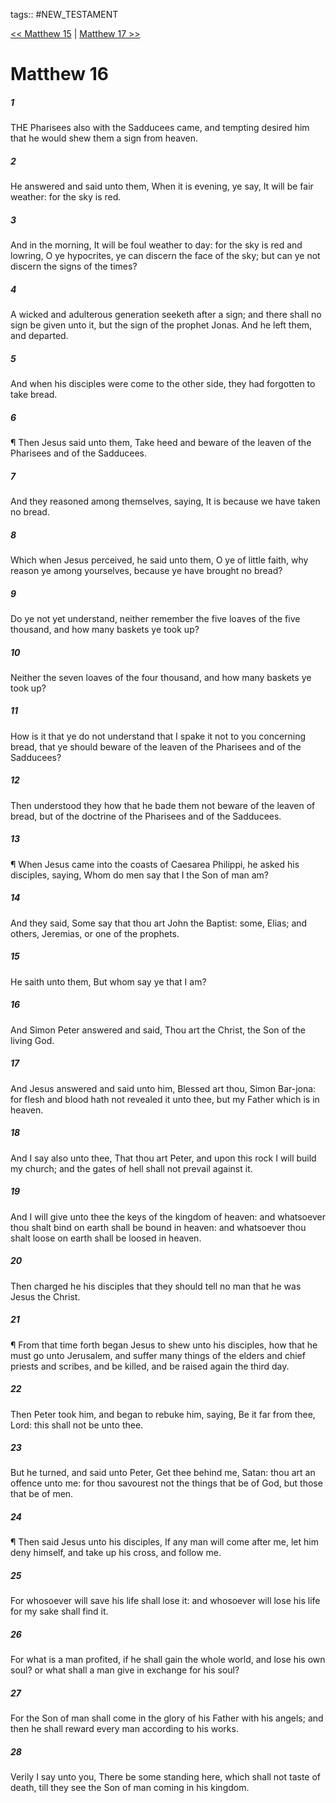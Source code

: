 tags:: #NEW_TESTAMENT

[<< Matthew 15](NEW_TESTAMENT/01_Matthew/Matthew_15.md) | [Matthew 17 >>](NEW_TESTAMENT/01_Matthew/Matthew_17.md)

# Matthew 16

##### 1

THE Pharisees also with the Sadducees came, and tempting desired him that he would shew them a sign from heaven.

##### 2

He answered and said unto them, When it is evening, ye say, It will be fair weather: for the sky is red.

##### 3

And in the morning, It will be foul weather to day: for the sky is red and lowring, O ye hypocrites, ye can discern the face of the sky; but can ye not discern the signs of the times?

##### 4

A wicked and adulterous generation seeketh after a sign; and there shall no sign be given unto it, but the sign of the prophet Jonas. And he left them, and departed.

##### 5

And when his disciples were come to the other side, they had forgotten to take bread.

##### 6

¶ Then Jesus said unto them, Take heed and beware of the leaven of the Pharisees and of the Sadducees.

##### 7

And they reasoned among themselves, saying, It is because we have taken no bread.

##### 8

Which when Jesus perceived, he said unto them, O ye of little faith, why reason ye among yourselves, because ye have brought no bread?

##### 9

Do ye not yet understand, neither remember the five loaves of the five thousand, and how many baskets ye took up?

##### 10

Neither the seven loaves of the four thousand, and how many baskets ye took up?

##### 11

How is it that ye do not understand that I spake it not to you concerning bread, that ye should beware of the leaven of the Pharisees and of the Sadducees?

##### 12

Then understood they how that he bade them not beware of the leaven of bread, but of the doctrine of the Pharisees and of the Sadducees.

##### 13

¶ When Jesus came into the coasts of Caesarea Philippi, he asked his disciples, saying, Whom do men say that I the Son of man am?

##### 14

And they said, Some say that thou art John the Baptist: some, Elias; and others, Jeremias, or one of the prophets.

##### 15

He saith unto them, But whom say ye that I am?

##### 16

And Simon Peter answered and said, Thou art the Christ, the Son of the living God.

##### 17

And Jesus answered and said unto him, Blessed art thou, Simon Bar-jona: for flesh and blood hath not revealed it unto thee, but my Father which is in heaven.

##### 18

And I say also unto thee, That thou art Peter, and upon this rock I will build my church; and the gates of hell shall not prevail against it.

##### 19

And I will give unto thee the keys of the kingdom of heaven: and whatsoever thou shalt bind on earth shall be bound in heaven: and whatsoever thou shalt loose on earth shall be loosed in heaven.

##### 20

Then charged he his disciples that they should tell no man that he was Jesus the Christ.

##### 21

¶ From that time forth began Jesus to shew unto his disciples, how that he must go unto Jerusalem, and suffer many things of the elders and chief priests and scribes, and be killed, and be raised again the third day.

##### 22

Then Peter took him, and began to rebuke him, saying, Be it far from thee, Lord: this shall not be unto thee.

##### 23

But he turned, and said unto Peter, Get thee behind me, Satan: thou art an offence unto me: for thou savourest not the things that be of God, but those that be of men.

##### 24

¶ Then said Jesus unto his disciples, If any man will come after me, let him deny himself, and take up his cross, and follow me.

##### 25

For whosoever will save his life shall lose it: and whosoever will lose his life for my sake shall find it.

##### 26

For what is a man profited, if he shall gain the whole world, and lose his own soul? or what shall a man give in exchange for his soul?

##### 27

For the Son of man shall come in the glory of his Father with his angels; and then he shall reward every man according to his works.

##### 28

Verily I say unto you, There be some standing here, which shall not taste of death, till they see the Son of man coming in his kingdom.
